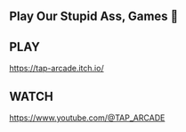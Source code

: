 ## Play Our Stupid Ass, Games 👾
<!--


🧙 Remember, you can do mighty things with the power of [Markdown](https://docs.github.com/github/writing-on-github/getting-started-with-writing-and-formatting-on-github/basic-writing-and-formatting-syntax)
-->

## PLAY
https://tap-arcade.itch.io/

## WATCH
https://www.youtube.com/@TAP_ARCADE
